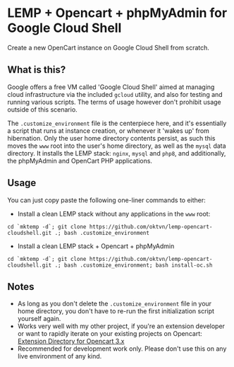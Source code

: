 # LEMP + Opencart + phpMyAdmin for Google Cloud Shell
Create a new OpenCart instance on Google Cloud Shell from scratch.

## What is this?

Google offers a free VM called 'Google Cloud Shell' aimed at managing cloud infrastructure via the included `gcloud` utility, and also for testing and running various scripts. The terms of usage however don't prohibit usage outside of this scenario.

The `.customize_environment` file is the centerpiece here, and it's essentially a script that runs at instance creation, or whenever it 'wakes up' from hibernation. Only the user home directory contents persist, as such this moves the `www` root into the user's home directory, as well as the `mysql` data directory. It installs the LEMP stack: `nginx`, `mysql` and `php8`, and additionally, the phpMyAdmin and OpenCart PHP applications.

## Usage

You can just copy paste the following one-liner commands to either:

* Install a clean LEMP stack without any applications in the `www` root:

```
cd `mktemp -d`; git clone https://github.com/oktvn/lemp-opencart-cloudshell.git .; bash .customize_environment
```
* Install a clean LEMP stack + Opencart + phpMyAdmin
```
cd `mktemp -d`; git clone https://github.com/oktvn/lemp-opencart-cloudshell.git .; bash .customize_environment; bash install-oc.sh
```

## Notes

* As long as you don't delete the `.customize_environment` file in your home directory, you don't have to re-run the first initialization script yourself again.
* Works very well with my other project, if you're an extension developer or want to rapidly iterate on your existing projects on Opencart: [Extension Directory for Opencart 3.x](https://github.com/oktvn/opencart3-extension-directory)
* Recommended for development work only. Please don't use this on any live environment of any kind. 
